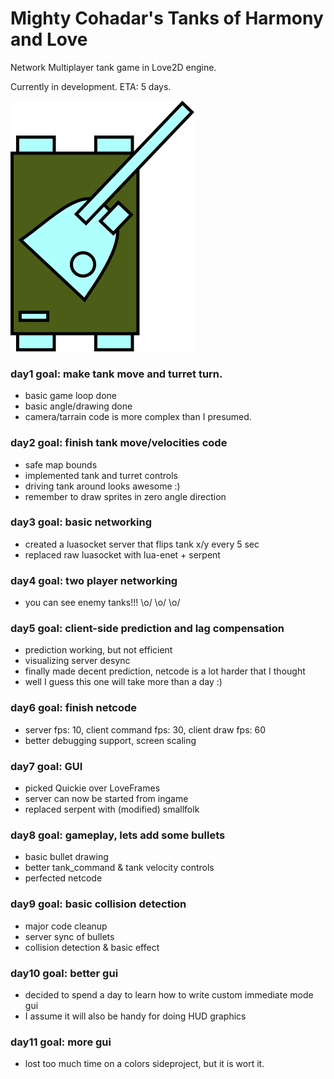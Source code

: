 # Mighty Cohadar's Tanks of Harmony and Love
Network Multiplayer tank game in Love2D engine.

Currently in development. ETA: 5 days.

<img src="https://github.com/cohadar/tanks-of-harmony-and-love/blob/master/screenshot.png">

### day1 goal: make tank move and turret turn.
  * basic game loop done
  * basic angle/drawing done
  * camera/tarrain code is more complex than I presumed.

### day2 goal: finish tank move/velocities code
  * safe map bounds
  * implemented tank and turret controls
  * driving tank around looks awesome :)
  * remember to draw sprites in zero angle direction

### day3 goal: basic networking
  * created a luasocket server that flips tank x/y every 5 sec
  * replaced raw luasocket with lua-enet + serpent 

### day4 goal: two player networking
  * you can see enemy tanks!!! \o/ \o/ \o/

### day5 goal: client-side prediction and lag compensation
  * prediction working, but not efficient
  * visualizing server desync
  * finally made decent prediction, netcode is a lot harder that I thought
  * well I guess this one will take more than a day :)

### day6 goal: finish netcode
  * server fps: 10, client command fps: 30, client draw fps: 60
  * better debugging support, screen scaling
  
### day7 goal: GUI 
  * picked Quickie over LoveFrames
  * server can now be started from ingame
  * replaced serpent with (modified) smallfolk

### day8 goal: gameplay, lets add some bullets
  * basic bullet drawing
  * better tank_command & tank velocity controls
  * perfected netcode 
  
### day9 goal: basic collision detection
  * major code cleanup
  * server sync of bullets
  * collision detection & basic effect 
  
### day10 goal: better gui
  * decided to spend a day to learn how to write custom immediate mode gui
  * I assume it will also be handy for doing HUD graphics
    
### day11 goal: more gui
  * lost too much time on a colors sideproject, but it is wort it.
